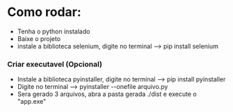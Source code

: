 
# Como rodar:
- Tenha o python instalado
- Baixe o projeto
- instale a biblioteca selenium, digite no terminal --> pip install selenium

### Criar executavel (Opcional)
- Instale a biblioteca pyinstaller, digite no terminal --> pip install pyinstaller
- Digite no terminal --> pyinstaller --onefile arquivo.py
- Sera gerado 3 arquivos, abra a pasta gerada ./dist e execute o "app.exe"

